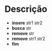 # Descrição

- **insere** str1 str2
- **busca** str
- **remove** str
- **remove** str1 str2
- **fim**